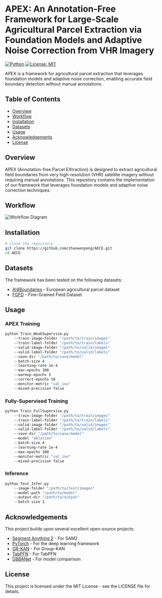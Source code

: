 # APEX: An Annotation-Free Framework for Large-Scale Agricultural Parcel Extraction via Foundation Models and Adaptive Noise Correction from VHR Imagery

[![Python](https://img.shields.io/badge/Python-3.8+-blue.svg)](https://www.python.org/)
[![License: MIT](https://img.shields.io/badge/License-MIT-green.svg)](https://opensource.org/licenses/MIT)

APEX is a framework for agricultural parcel extraction that leverages foundation models and adaptive noise correction, enabling accurate field boundary detection without manual annotations.

## Table of Contents

- [Overview](#overview)
- [Workflow](#workflow)
- [Installation](#installation)
- [Datasets](#datasets)
- [Usage](#usage)
- [Acknowledgements](#acknowledgements)
- [License](#license)

## Overview

APEX (Annotation-free Parcel EXtraction) is designed to extract agricultural field boundaries from very high-resolution (VHR) satellite imagery without requiring manual annotations. This repository contains the implementation of our framework that leverages foundation models and adaptive noise correction techniques.

## Workflow

![Workflow Diagram](image/README/1755801849297.jpg)

## Installation

```bash
# Clone the repository
git clone https://github.com/zhaowenpeng/AECE.git
cd AECE
```

## Datasets

The framework has been tested on the following datasets:

- [AI4Boundaries](http://data.europa.eu/89h/0e79ce5d-e4c8-4721-8773-59a4acf2c9c9) - European agricultural parcel dataset
- [FGFD](https://pan.baidu.com/s/1kdGAowJ2Dcqyn-dUQWLHJA?pwd=FGFD) - Fine-Grained Field Dataset

## Usage

### APEX Training

```bash
python Train_WeakSupervise.py 
    --train-image-folder "/path/to/train/images" 
    --train-label-folder "/path/to/train/labels" 
    --valid-image-folder "/path/to/valid/images" 
    --valid-label-folder "/path/to/valid/labels" 
    --save-dir "/path/to/save/model" 
    --batch-size 4 
    --learning-rate 1e-4 
    --max-epochs 100 
    --warmup-epochs 5 
    --correct-epochs 10 
    --monitor-metric "val_iou" 
    --mixed-precision false
```

### Fully-Supervised Training

```bash
python Train_FullSupervise.py 
    --train-image-folder "/path/to/train/images" 
    --train-label-folder "/path/to/train/labels" 
    --valid-image-folder "/path/to/valid/images" 
    --valid-label-folder "/path/to/valid/labels" 
    --save-dir "/path/to/save/model" 
    --model "ablation" 
    --batch-size 4 
    --learning-rate 1e-4 
    --max-epochs 100 
    --monitor-metric "val_iou" 
    --mixed-precision false
```

### Inference

```bash
python Test_Infer.py 
    --image-folder "/path/to/test/images" 
    --model-path "/path/to/model" 
    --output-dir "/path/to/output" 
    --batch-size 1
```

## Acknowledgements

This project builds upon several excellent open-source projects:

- [Segment Anything 2](https://github.com/facebookresearch/sam2) - For SAM2
- [PyTorch](https://github.com/pytorch/pytorch) - For the deep learning framework
- [GR-KAN](https://github.com/Adamdad/kat) - For Group-KAN
- [TabPFN](https://github.com/PriorLabs/TabPFN) - For TabPFN
- [DBBANet](https://github.com/Henryjiepanli/DBBANet) - For model comparison

## License

This project is licensed under the MIT License - see the LICENSE file for details.
